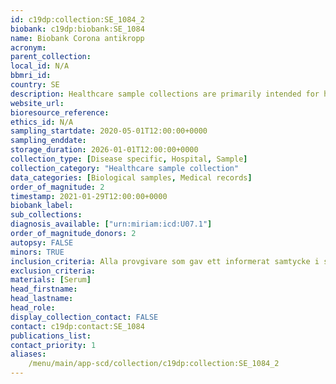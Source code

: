 ```yaml
---
id: c19dp:collection:SE_1084_2
biobank: c19dp:biobank:SE_1084
name: Biobank Corona antikropp
acronym:
parent_collection:
local_id: N/A
bbmri_id:
country: SE
description: Healthcare sample collections are primarily intended for healthcare, diagnostics and treatment, but can also be made available for research when there is a Swedish ethical approval and the patient has given their consent.
website_url:
bioresource_reference:
ethics_id: N/A
sampling_startdate: 2020-05-01T12:00:00+0000
sampling_enddate:
storage_duration: 2026-01-01T12:00:00+0000
collection_type: [Disease specific, Hospital, Sample]
collection_category: "Healthcare sample collection"
data_categories: [Biological samples, Medical records]
order_of_magnitude: 2
timestamp: 2021-01-29T12:00:00+0000
biobank_label:
sub_collections:
diagnosis_available: ["urn:miriam:icd:U07.1"]
order_of_magnitude_donors: 2
autopsy: FALSE
minors: TRUE
inclusion_criteria: Alla provgivare som gav ett informerat samtycke i samband med provtagning och som visade ett positivt svar, oavsett ålder och kön.
exclusion_criteria:
materials: [Serum]
head_firstname:
head_lastname:
head_role:
display_collection_contact: FALSE
contact: c19dp:contact:SE_1084
publications_list:
contact_priority: 1
aliases:
    /menu/main/app-scd/collection/c19dp:collection:SE_1084_2
---
```

